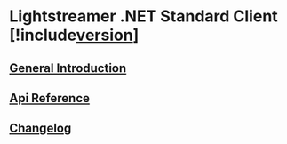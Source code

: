 # Lightstreamer .NET Standard Client [!include[version](~/version.md)]


## [General Introduction](articles/intro.md)
 
## [Api Reference](api/index.md)

## [Changelog](articles/changelog.md)
